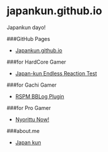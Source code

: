 japankun.github.io
==================

Japankun dayo!

###GitHub Pages
- [Japankun.github.io](http://japankun.github.io/)

###for HardCore Gamer
- [Japan-kun Endless Reaction Test](http://japankun.github.io/toys/shoot.html)

###for Gachi Gamer
- [RSPM BBLog Plugin](https://github.com/japankun/japankun.github.io/tree/master/BF4/RSPM)

###for Pro Gamer
- [Nyorittu Now!](http://nyorittunow-japankun.rhcloud.com/)

###about.me
- [Japan kun](http://about.me/SCEJapan/)
